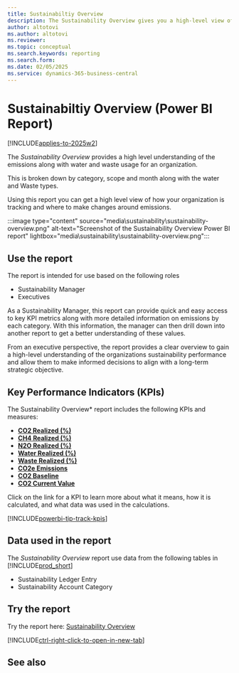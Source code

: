 ```yaml
---
title: Sustainabiltiy Overview
description: The Sustainability Overview gives you a high-level view of all the key sustainability metrics.
author: altotovi
ms.author: altotovi
ms.reviewer: 
ms.topic: conceptual
ms.search.keywords: reporting
ms.search.form: 
ms.date: 02/05/2025
ms.service: dynamics-365-business-central
---
```


# Sustainabiltiy Overview (Power BI Report)

[!INCLUDE[applies-to-2025w2](includes/2025_releasewave1.md)]

The *Sustainability Overview* provides a high level understanding of the emissions along with water and waste usage for an organization.

This is broken down by category, scope and month along with the water and Waste types.

Using this report you can get a high level view of how your organization is tracking and where to make changes around emissions.

:::image type="content" source="media\sustainability\sustainability-overview.png" alt-text="Screenshot of the Sustainability Overview Power BI report" lightbox="media\sustainability\sustainability-overview.png":::

## Use the report

The report is intended for use based on the following roles
- Sustainability Manager
- Executives

As a Sustainability Manager, this report can provide quick and easy access to key KPI metrics along with more detailed information on emissions by each category. With this information, the manager can then drill down into another report to get a better understanding of these values.

From an executive perspective, the report provides a clear overview to gain a high-level understanding of the organizations sustainability performance and allow them to make informed decisions to align with a long-term strategic objective.


## Key Performance Indicators (KPIs)

The Sustainability Overview* report includes the following KPIs and measures: 

- [**CO2 Realized (%)**](sustainability-powerbi-kpis.md#co2-realized-)
- [**CH4 Realized (%)**](sustainability-powerbi-kpis.md#ch4-realized-)
- [**N2O Realized (%)**](sustainability-powerbi-kpis.md#n2o-realized-)
- [**Water Realized (%)**](sustainability-powerbi-kpis.md#water-realized-)
- [**Waste Realized (%)**](sustainability-powerbi-kpis.md#waste-realized-)
- [**CO2e Emissions**](sustainability-powerbi-kpis.md#co2e-emissions)
- [**CO2 Baseline**](sustainability-powerbi-kpis.md#co2e-emissions)
- [**CO2 Current Value**](sustainability-powerbi-kpis.md#co2-current-value)


Click on the link for a KPI to learn more about what it means, how it is calculated, and what data was used in the calculations. 

[!INCLUDE[powerbi-tip-track-kpis](includes/powerbi-tip-track-kpis.md)]


## Data used in the report

The *Sustainability Overview* report use data from the following tables in [!INCLUDE[prod_short](includes/prod_short.md)]

- Sustainability Ledger Entry
- Sustainability Account Category

## Try the report

Try the report here: [Sustainability Overview](https://businesscentral.dynamics.com?page=37084)

[!INCLUDE[ctrl-right-click-to-open-in-new-tab](includes/ctrl-right-click-to-open-in-new-tab.md)]

## See also

